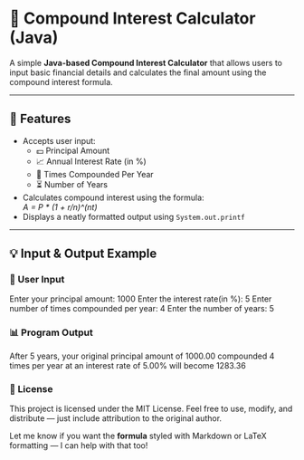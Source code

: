 # 🧮 Compound Interest Calculator (Java)

A simple **Java-based Compound Interest Calculator** that allows users to input basic financial details and calculates the final amount using the compound interest formula.

---

## 🚀 Features

- Accepts user input:
  - 💵 Principal Amount
  - 📈 Annual Interest Rate (in %)
  - 🔁 Times Compounded Per Year
  - ⏳ Number of Years
- Calculates compound interest using the formula:  
        *A = P * (1 + r/n)^(nt)*
- Displays a neatly formatted output using `System.out.printf`

---

## 💡 Input & Output Example

### 🧾 User Input
Enter your principal amount: 1000 Enter the interest rate(in %): 5 Enter number of times compounded per year: 4 Enter the number of years: 5

### 📊 Program Output
After 5 years, your original principal amount of 1000.00 compounded 4 times per year at an interest rate of 5.00% will become 1283.36

### 📄 License

This project is licensed under the MIT License.
Feel free to use, modify, and distribute — just include attribution to the original author.

Let me know if you want the **formula** styled with Markdown or LaTeX formatting — I can help with that too!

